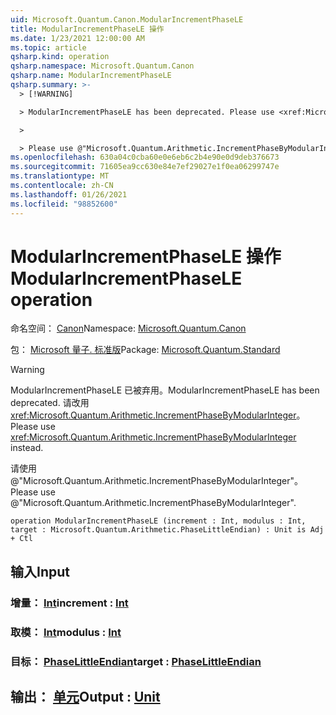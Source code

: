 ```yaml
---
uid: Microsoft.Quantum.Canon.ModularIncrementPhaseLE
title: ModularIncrementPhaseLE 操作
ms.date: 1/23/2021 12:00:00 AM
ms.topic: article
qsharp.kind: operation
qsharp.namespace: Microsoft.Quantum.Canon
qsharp.name: ModularIncrementPhaseLE
qsharp.summary: >-
  > [!WARNING]

  > ModularIncrementPhaseLE has been deprecated. Please use <xref:Microsoft.Quantum.Arithmetic.IncrementPhaseByModularInteger> instead.

  >

  > Please use @"Microsoft.Quantum.Arithmetic.IncrementPhaseByModularInteger".
ms.openlocfilehash: 630a04c0cba60e0e6eb6c2b4e90e0d9deb376673
ms.sourcegitcommit: 71605ea9cc630e84e7ef29027e1f0ea06299747e
ms.translationtype: MT
ms.contentlocale: zh-CN
ms.lasthandoff: 01/26/2021
ms.locfileid: "98852600"
---
```

# <a name="modularincrementphasele-operation"></a><span data-ttu-id="25fb6-102">ModularIncrementPhaseLE 操作</span><span class="sxs-lookup"><span data-stu-id="25fb6-102">ModularIncrementPhaseLE operation</span></span>

<span data-ttu-id="25fb6-103">命名空间： [Canon](xref:Microsoft.Quantum.Canon)</span><span class="sxs-lookup"><span data-stu-id="25fb6-103">Namespace: [Microsoft.Quantum.Canon](xref:Microsoft.Quantum.Canon)</span></span>

<span data-ttu-id="25fb6-104">包： [Microsoft 量子. 标准版](https://nuget.org/packages/Microsoft.Quantum.Standard)</span><span class="sxs-lookup"><span data-stu-id="25fb6-104">Package: [Microsoft.Quantum.Standard](https://nuget.org/packages/Microsoft.Quantum.Standard)</span></span>


> [!WARNING]
> <span data-ttu-id="25fb6-105">ModularIncrementPhaseLE 已被弃用。</span><span class="sxs-lookup"><span data-stu-id="25fb6-105">ModularIncrementPhaseLE has been deprecated.</span></span> <span data-ttu-id="25fb6-106">请改用 <xref:Microsoft.Quantum.Arithmetic.IncrementPhaseByModularInteger>。</span><span class="sxs-lookup"><span data-stu-id="25fb6-106">Please use <xref:Microsoft.Quantum.Arithmetic.IncrementPhaseByModularInteger> instead.</span></span>
>
> <span data-ttu-id="25fb6-107">请使用 @"Microsoft.Quantum.Arithmetic.IncrementPhaseByModularInteger"。</span><span class="sxs-lookup"><span data-stu-id="25fb6-107">Please use @"Microsoft.Quantum.Arithmetic.IncrementPhaseByModularInteger".</span></span>



```qsharp
operation ModularIncrementPhaseLE (increment : Int, modulus : Int, target : Microsoft.Quantum.Arithmetic.PhaseLittleEndian) : Unit is Adj + Ctl
```


## <a name="input"></a><span data-ttu-id="25fb6-108">输入</span><span class="sxs-lookup"><span data-stu-id="25fb6-108">Input</span></span>

### <a name="increment--int"></a><span data-ttu-id="25fb6-109">增量： [Int](xref:microsoft.quantum.lang-ref.int)</span><span class="sxs-lookup"><span data-stu-id="25fb6-109">increment : [Int](xref:microsoft.quantum.lang-ref.int)</span></span>




### <a name="modulus--int"></a><span data-ttu-id="25fb6-110">取模： [Int](xref:microsoft.quantum.lang-ref.int)</span><span class="sxs-lookup"><span data-stu-id="25fb6-110">modulus : [Int](xref:microsoft.quantum.lang-ref.int)</span></span>




### <a name="target--phaselittleendian"></a><span data-ttu-id="25fb6-111">目标： [PhaseLittleEndian](xref:Microsoft.Quantum.Arithmetic.PhaseLittleEndian)</span><span class="sxs-lookup"><span data-stu-id="25fb6-111">target : [PhaseLittleEndian](xref:Microsoft.Quantum.Arithmetic.PhaseLittleEndian)</span></span>





## <a name="output--unit"></a><span data-ttu-id="25fb6-112">输出： [单元](xref:microsoft.quantum.lang-ref.unit)</span><span class="sxs-lookup"><span data-stu-id="25fb6-112">Output : [Unit](xref:microsoft.quantum.lang-ref.unit)</span></span>

